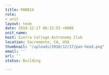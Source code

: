 ```yaml
---
title: PAN014
role:
- unit
layout: team
date: 2018-12-17 06:12:53 +0000
unit_name: 
host: Sierra College Astronomy Club
location: Sacremento, CA, USA
thumbnail: "/uploads/2018/12/17/pan-head.png"
email: ''
url: ''
status: Building

---
```

